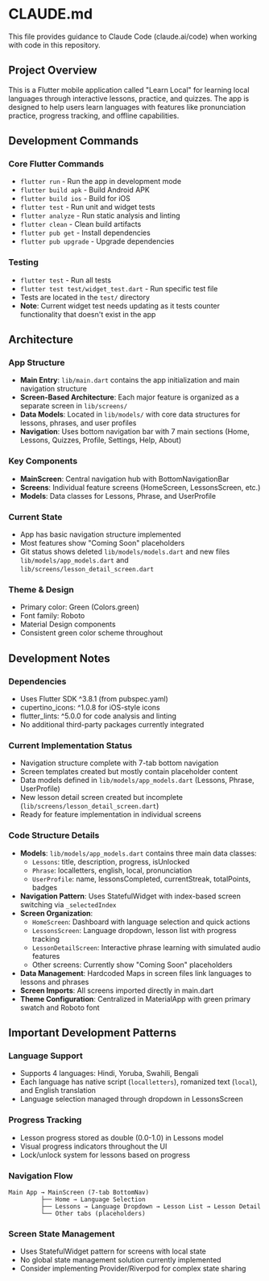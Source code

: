 # CLAUDE.md

This file provides guidance to Claude Code (claude.ai/code) when working with code in this repository.

## Project Overview

This is a Flutter mobile application called "Learn Local" for learning local languages through interactive lessons, practice, and quizzes. The app is designed to help users learn languages with features like pronunciation practice, progress tracking, and offline capabilities.

## Development Commands

### Core Flutter Commands
- `flutter run` - Run the app in development mode
- `flutter build apk` - Build Android APK
- `flutter build ios` - Build for iOS
- `flutter test` - Run unit and widget tests
- `flutter analyze` - Run static analysis and linting
- `flutter clean` - Clean build artifacts
- `flutter pub get` - Install dependencies
- `flutter pub upgrade` - Upgrade dependencies

### Testing
- `flutter test` - Run all tests
- `flutter test test/widget_test.dart` - Run specific test file
- Tests are located in the `test/` directory
- **Note**: Current widget test needs updating as it tests counter functionality that doesn't exist in the app

## Architecture

### App Structure
- **Main Entry**: `lib/main.dart` contains the app initialization and main navigation structure
- **Screen-Based Architecture**: Each major feature is organized as a separate screen in `lib/screens/`
- **Data Models**: Located in `lib/models/` with core data structures for lessons, phrases, and user profiles
- **Navigation**: Uses bottom navigation bar with 7 main sections (Home, Lessons, Quizzes, Profile, Settings, Help, About)

### Key Components
- **MainScreen**: Central navigation hub with BottomNavigationBar
- **Screens**: Individual feature screens (HomeScreen, LessonsScreen, etc.)
- **Models**: Data classes for Lessons, Phrase, and UserProfile

### Current State
- App has basic navigation structure implemented
- Most features show "Coming Soon" placeholders
- Git status shows deleted `lib/models/models.dart` and new files `lib/models/app_models.dart` and `lib/screens/lesson_detail_screen.dart`

### Theme & Design
- Primary color: Green (Colors.green)
- Font family: Roboto
- Material Design components
- Consistent green color scheme throughout

## Development Notes

### Dependencies
- Uses Flutter SDK ^3.8.1 (from pubspec.yaml)
- cupertino_icons: ^1.0.8 for iOS-style icons
- flutter_lints: ^5.0.0 for code analysis and linting
- No additional third-party packages currently integrated

### Current Implementation Status
- Navigation structure complete with 7-tab bottom navigation
- Screen templates created but mostly contain placeholder content
- Data models defined in `lib/models/app_models.dart` (Lessons, Phrase, UserProfile)
- New lesson detail screen created but incomplete (`lib/screens/lesson_detail_screen.dart`)
- Ready for feature implementation in individual screens

### Code Structure Details
- **Models**: `lib/models/app_models.dart` contains three main data classes:
  - `Lessons`: title, description, progress, isUnlocked
  - `Phrase`: localletters, english, local, pronunciation 
  - `UserProfile`: name, lessonsCompleted, currentStreak, totalPoints, badges
- **Navigation Pattern**: Uses StatefulWidget with index-based screen switching via `_selectedIndex`
- **Screen Organization**: 
  - `HomeScreen`: Dashboard with language selection and quick actions
  - `LessonsScreen`: Language dropdown, lesson list with progress tracking
  - `LessonDetailScreen`: Interactive phrase learning with simulated audio features
  - Other screens: Currently show "Coming Soon" placeholders
- **Data Management**: Hardcoded Maps in screen files link languages to lessons and phrases
- **Screen Imports**: All screens imported directly in main.dart
- **Theme Configuration**: Centralized in MaterialApp with green primary swatch and Roboto font

## Important Development Patterns

### Language Support
- Supports 4 languages: Hindi, Yoruba, Swahili, Bengali
- Each language has native script (`localletters`), romanized text (`local`), and English translation
- Language selection managed through dropdown in LessonsScreen

### Progress Tracking
- Lesson progress stored as double (0.0-1.0) in Lessons model
- Visual progress indicators throughout the UI
- Lock/unlock system for lessons based on progress

### Navigation Flow
```
Main App → MainScreen (7-tab BottomNav)
         ├── Home → Language Selection
         ├── Lessons → Language Dropdown → Lesson List → Lesson Detail
         └── Other tabs (placeholders)
```

### Screen State Management
- Uses StatefulWidget pattern for screens with local state
- No global state management solution currently implemented
- Consider implementing Provider/Riverpod for complex state sharing